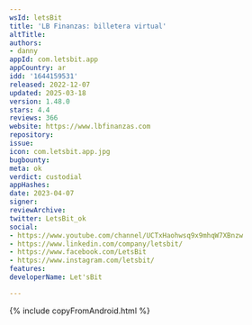 ```yaml
---
wsId: letsBit
title: 'LB Finanzas: billetera virtual'
altTitle: 
authors:
- danny
appId: com.letsbit.app
appCountry: ar
idd: '1644159531'
released: 2022-12-07
updated: 2025-03-18
version: 1.48.0
stars: 4.4
reviews: 366
website: https://www.lbfinanzas.com
repository: 
issue: 
icon: com.letsbit.app.jpg
bugbounty: 
meta: ok
verdict: custodial
appHashes: 
date: 2023-04-07
signer: 
reviewArchive: 
twitter: LetsBit_ok
social:
- https://www.youtube.com/channel/UCTxHaohwsq9x9mhqW7XBnzw
- https://www.linkedin.com/company/letsbit/
- https://www.facebook.com/LetsBit
- https://www.instagram.com/letsbit/
features: 
developerName: Let'sBit

---
```


{% include copyFromAndroid.html %}

